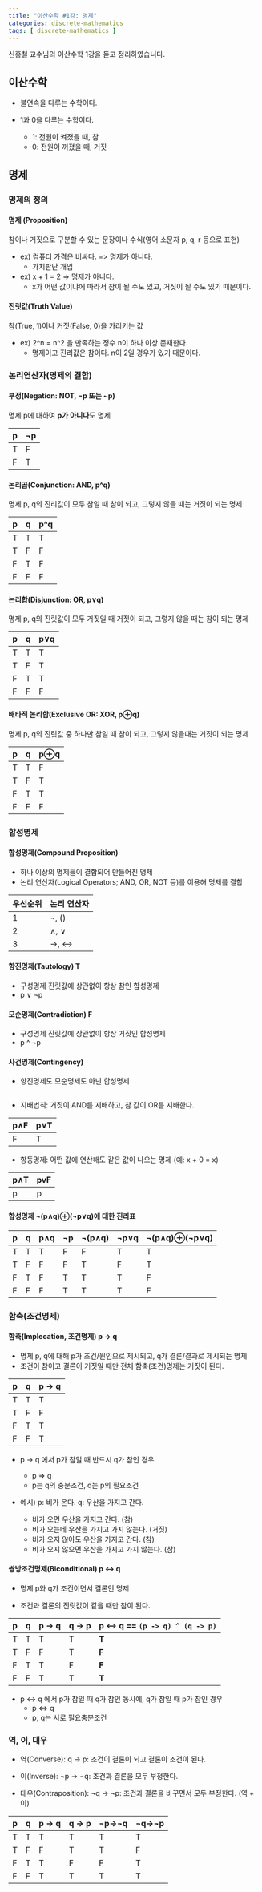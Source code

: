 ```yaml
---
title: "이산수학 #1강: 명제"
categories: discrete-mathematics
tags: [ discrete-mathematics ]
---
```


신흥철 교수님의 이산수학 1강을 듣고 정리하였습니다.



## 이산수학

- 불연속을 다루는 수학이다.

- 1과 0을 다루는 수학이다.
  - 1: 전원이 켜졌을 때, 참
  - 0: 전원이 꺼졌을 때, 거짓


## 명제

### 명제의 정의

#### 명제 (Proposition)

참이나 거짓으로 구분할 수 있는 문장이나 수식(영어 소문자 p, q, r 등으로 표현)

- ex) 컴퓨터 가격은 비싸다. => 명제가 아니다.
  - 가치판단 개입
- ex) x + 1 = 2 => 명제가 아니다.
  - x가 어떤 값이냐에 따라서 참이 될 수도 있고, 거짓이 될 수도 있기 때문이다.

#### 진릿값(Truth Value)

참(True, 1)이나 거짓(False, 0)을 가리키는 값

- ex) 2^n = n^2 을 만족하는 정수 n이 하나 이상 존재한다. 
  - 명제이고 진리값은 참이다. n이 2일 경우가 있기 때문이다. 

### 논리연산자(명제의 결합)

#### 부정(Negation: NOT, ¬p 또는 ~p)

명제 p에 대하여 **p가 아니다**도 명제

| p    | ¬p   |
| ---- | ---- |
| T    | F    |
| F    | T    |

#### 논리곱(Conjunction: AND, p^q)

명제 p, q의 진리값이 모두 참일 때 참이 되고, 그렇지 않을 때는 거짓이 되는 명제

| p    | q    | p^q  |
| ---- | ---- | ---- |
| T    | T    | T    |
| T    | F    | F    |
| F    | T    | F    |
| F    | F    | F    |

#### 논리합(Disjunction: OR, p∨q)

명제 p, q의 진릿값이 모두 거짓일 때 거짓이 되고, 그렇지 않을 때는 참이 되는 명제

| p    | q    | p∨q  |
| ---- | ---- | ---- |
| T    | T    | T    |
| T    | F    | T    |
| F    | T    | T    |
| F    | F    | F    |

#### 배타적 논리합(Exclusive OR: XOR, p⊕q)

명제 p, q의 진릿값 중 하나만 참일 때 참이 되고, 그렇지 않을때는 거짓이 되는 명제

| p    | q    | p⊕q  |
| ---- | ---- | ---- |
| T    | T    | F    |
| T    | F    | T    |
| F    | T    | T    |
| F    | F    | F    |



### 합성명제

#### 합성명제(Compound Proposition)

- 하나 이상의 명제들이 결합되어 만들어진 명제
- 논리 연산자(Logical Operators; AND, OR, NOT 등)를 이용해 명제를 결합

| 우선순위 | 논리 연산자 |
| -------- | ----------- |
| 1        | ¬, ()       |
| 2        | ∧, ∨        |
| 3        | →, ↔        |



#### 항진명제(Tautology) T

- 구성명제 진릿값에 상관없이 항상 참인 합성명제
- p ∨ ¬p



#### 모순명제(Contradiction) F

- 구성명제 진릿값에 상관없이 항상 거짓인 합성명제
- p ^ ¬p



#### 사건명제(Contingency)

- 항진명제도 모순명제도 아닌 합성명제

~~~~~~

~~~~~~

- 지배법칙: 거짓이 AND를 지배하고, 참 값이 OR를 지배한다.

| p∧F  | p∨T  |
| ---- | ---- |
| F    | T    |

- 항등명제: 어떤 값에 연산해도 같은 값이 나오는 명제 (예: x + 0 = x)

| p∧T  | pvF  |
| ---- | ---- |
| p    | p    |



#### 합성명제 ¬(p∧q)⊕(¬p∨q)에 대한 진리표

| p    | q    | p∧q  | ¬p   | ¬(p∧q) | ¬p∨q | ¬(p∧q)⊕(¬p∨q) |
| ---- | ---- | ---- | ---- | ------ | ---- | ------------- |
| T    | T    | T    | F    | F      | T    | T             |
| T    | F    | F    | F    | T      | F    | T             |
| F    | T    | F    | T    | T      | T    | F             |
| F    | F    | F    | T    | T      | T    | F             |



### 함축(조건명제)

#### 함축(Implecation, 조건명제) p → q

- 명제 p, q에 대해 p가 조건/원인으로 제시되고, q가 결론/결과로 제시되는 명제 
- 조건이 참이고 결론이 거짓일 때만 전체 함축(조건)명제는 거짓이 된다.

| p    | q    | p → q |
| ---- | ---- | ----- |
| T    | T    | T     |
| T    | F    | F     |
| F    | T    | T     |
| F    | F    | T     |

- p → q 에서 p가 참일 때 반드시 q가 참인 경우
  - p ⇒ q
  - p는 q의 충분조건, q는 p의 필요조건

- 예시) p: 비가 온다. q: 우산을 가지고 간다.
  - 비가 오면 우산을 가지고 간다. (참)
  - 비가 오는데 우산을 가지고 가지 않는다. (거짓)
  - 비가 오지 않아도 우산을 가지고 간다. (참)
  - 비가 오지 않으면 우산을 가지고 가지 않는다. (참)

#### 쌍방조건명제(Biconditional) p ↔ q

- 명제 p와 q가 조건이면서 결론인 명제

- 조건과 결론의 진릿값이 같을 때만 참이 된다. 

| p    | q    | p → q | q → p | p ↔ q == `(p -> q) ^ (q -> p)` |
| ---- | ---- | ----- | ----- | ------------------------------ |
| T    | T    | T     | T     | **T**                          |
| T    | F    | F     | T     | **F**                          |
| F    | T    | T     | F     | **F**                          |
| F    | F    | T     | T     | **T**                          |

- p ↔ q 에서 p가 참일 때 q가 참인 동시에, q가 참일 때 p가 참인 경우
  - p ⇔ q
  - p, q는 서로 필요충분조건

### 역, 이, 대우

- 역(Converse): q → p: 조건이 결론이 되고 결론이 조건이 된다.

- 이(Inverse): ¬p → ¬q: 조건과 결론을 모두 부정한다.

- 대우(Contraposition): ¬q → ¬p: 조건과 결론을 바꾸면서 모두 부정한다. (역 + 이)

| p    | q    | p → q | q → p | ¬p→¬q | ¬q→¬p |
| ---- | ---- | ----- | ----- | ----- | ----- |
| T    | T    | T     | T     | T     | T     |
| T    | F    | F     | T     | T     | F     |
| F    | T    | T     | F     | F     | T     |
| F    | F    | T     | T     | T     | T     |
